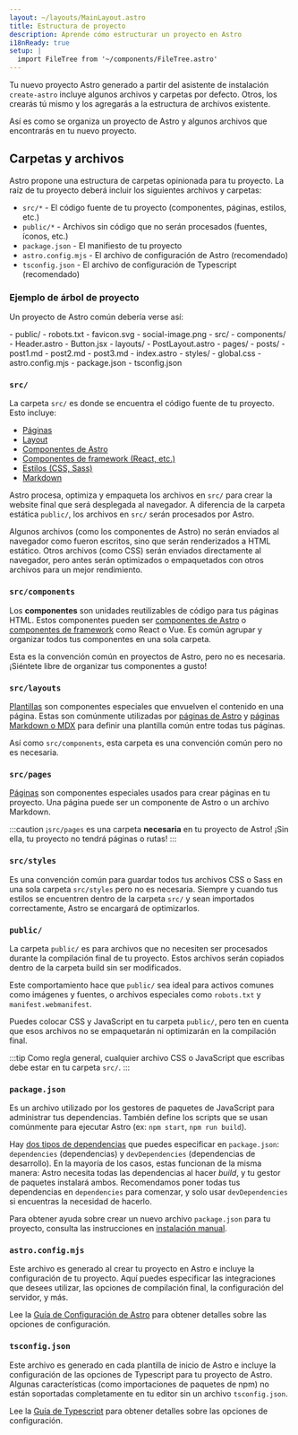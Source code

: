 ```yaml
---
layout: ~/layouts/MainLayout.astro
title: Estructura de proyecto
description: Aprende cómo estructurar un proyecto en Astro
i18nReady: true
setup: |
  import FileTree from '~/components/FileTree.astro'
---
```


Tu nuevo proyecto Astro generado a partir del asistente de instalación `create-astro` incluye algunos archivos y carpetas por defecto. Otros, los crearás tú mismo y los agregarás a la estructura de archivos existente.

Así es como se organiza un proyecto de Astro y algunos archivos que encontrarás en tu nuevo proyecto.
## Carpetas y archivos

Astro propone una estructura de carpetas opinionada para tu proyecto. La raíz de tu proyecto deberá incluir los siguientes archivos y carpetas:

- `src/*` - El código fuente de tu proyecto (componentes, páginas, estilos, etc.)
- `public/*` - Archivos sin código que no serán procesados (fuentes, íconos, etc.)
- `package.json` - El manifiesto de tu proyecto
- `astro.config.mjs` - El archivo de configuración de Astro (recomendado)
- `tsconfig.json` - El archivo de configuración de Typescript (recomendado)

### Ejemplo de árbol de proyecto

Un proyecto de Astro común debería verse así:

<FileTree>
- public/
  - robots.txt
  - favicon.svg
  - social-image.png
- src/
  - components/
    - Header.astro
    - Button.jsx
  - layouts/
    - PostLayout.astro
  - pages/
    - posts/
      - post1.md
      - post2.md
      - post3.md
    - index.astro
  - styles/
    - global.css
- astro.config.mjs
- package.json
- tsconfig.json
</FileTree>

### `src/`

La carpeta `src/` es donde se encuentra el código fuente de tu proyecto. Esto incluye:

- [Páginas](/es/core-concepts/astro-pages/)
- [Layout](/es/core-concepts/layouts/)
- [Componentes de Astro](/es/core-concepts/astro-components/)
- [Componentes de framework (React, etc.)](/es/core-concepts/framework-components/)
- [Estilos (CSS, Sass)](/es/guides/styling/)
- [Markdown](/es/guides/markdown-content/)

Astro procesa, optimiza y empaqueta los archivos en `src/` para crear la website final que será desplegada al navegador. A diferencia de la carpeta estática `public/`, los archivos en `src/` serán procesados por Astro.

Algunos archivos (como los componentes de Astro) no serán enviados al navegador como fueron escritos, sino que serán renderizados a HTML estático. Otros archivos (como CSS) serán enviados directamente al navegador, pero antes serán optimizados o empaquetados con otros archivos para un mejor rendimiento.

### `src/components`

Los **componentes** son unidades reutilizables de código para tus páginas HTML. Estos componentes pueden ser [componentes de Astro](/es/core-concepts/astro-components/) o [componentes de framework](/es/core-concepts/framework-components/) como React o Vue. Es común agrupar y organizar todos tus componentes en una sola carpeta.

Esta es la convención común en proyectos de Astro, pero no es necesaria. ¡Siéntete libre de organizar tus componentes a gusto!

### `src/layouts`

[Plantillas](/es/core-concepts/layouts/) son componentes especiales que envuelven el contenido en una página. Estas son comúnmente utilizadas por [páginas de Astro](/es/core-concepts/astro-pages/) y [páginas Markdown o MDX](/es/guides/markdown-content/) para definir una plantilla común entre todas tus páginas.

Así como `src/components`, esta carpeta es una convención común pero no es necesaria.

### `src/pages`

[Páginas](/es/core-concepts/astro-pages/) son componentes especiales usados para crear páginas en tu proyecto. Una página puede ser un componente de Astro o un archivo Markdown.

:::caution
¡`src/pages` es una carpeta **necesaria** en tu proyecto de Astro! ¡Sin ella, tu proyecto no tendrá páginas o rutas!
:::

### `src/styles`

Es una convención común para guardar todos tus archivos CSS o Sass en una sola carpeta `src/styles` pero no es necesaria. Siempre y cuando tus estilos se encuentren dentro de la carpeta `src/` y sean importados correctamente, Astro se encargará de optimizarlos.

### `public/`

La carpeta `public/` es para archivos que no necesiten ser procesados durante la compilación final de tu proyecto. Estos archivos serán copiados dentro de la carpeta build sin ser modificados.


Este comportamiento hace que `public/` sea ideal para activos comunes como imágenes y fuentes, o archivos especiales como `robots.txt` y `manifest.webmanifest`.

Puedes colocar CSS y JavaScript en tu carpeta `public/`, pero ten en cuenta que esos archivos no se empaquetarán ni optimizarán en la compilación final.

:::tip
Como regla general, cualquier archivo CSS o JavaScript que escribas debe estar en tu carpeta `src/`.
:::

### `package.json`

Es un archivo utilizado por los gestores de paquetes de JavaScript para administrar tus dependencias. También define los scripts que se usan comúnmente para ejecutar Astro (ex: `npm start`, `npm run build`).

Hay [dos tipos de dependencias](https://docs.npmjs.com/specifying-dependencies-and-devdependencies-in-a-package-json-file) que puedes especificar en `package.json`: `dependencies` (dependencias) y `devDependencies` (dependencias de desarrollo). En la mayoría de los casos, estas funcionan de la misma manera: Astro necesita todas las dependencias al hacer *build*, y tu gestor de paquetes instalará ambos. Recomendamos poner todas tus dependencias en `dependencies` para comenzar, y solo usar `devDependencies` si encuentras la necesidad de hacerlo.

Para obtener ayuda sobre crear un nuevo archivo `package.json` para tu proyecto, consulta las instrucciones en [instalación manual](/es/install/manual/).

### `astro.config.mjs`

Este archivo es generado al crear tu proyecto en Astro e incluye la configuración de tu proyecto. Aquí puedes especificar las integraciones que desees utilizar, las opciones de compilación final, la configuración del servidor, y más. 

Lee la [Guía de Configuración de Astro](/es/guides/configuring-astro/) para obtener detalles sobre las opciones de configuración.

### `tsconfig.json`

Este archivo es generado en cada plantilla de inicio de Astro e incluye la configuración de las opciones de Typescript para tu proyecto de Astro. Algunas características (como importaciones de paquetes de npm) no están soportadas completamente en tu editor sin un archivo `tsconfig.json`. 

Lee la [Guía de Typescript](/es/guides/typescript/) para obtener detalles sobre las opciones de configuración.
